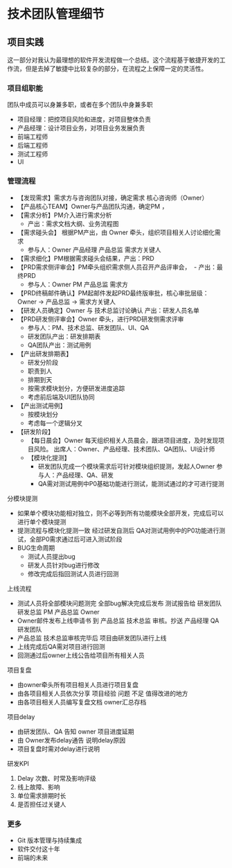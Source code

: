 # 技术团队管理细节

## 项目实践

这一部分对我认为最理想的软件开发流程做一个总结。这个流程基于敏捷开发的工作流，但是去掉了敏捷中比较复杂的部分，在流程之上保障一定的灵活性。

### 项目组职能

团队中成员可以身兼多职，或者在多个团队中身兼多职

* 项目经理：把控项目风险和进度，对项目整体负责
* 产品经理：设计项目业务，对项目业务发展负责
* 前端工程师
* 后端工程师
* 测试工程师
* UI

### 管理流程

* 【发现需求】需求方与咨询团队对接，确定需求 核心咨询师（Owner）
* 【产品核心TEAM】Owner与产品团队沟通，确定PM ，
* 【需求分析】PM介入进行需求分析 
  * 产出：需求文档大纲、业务流程图
* 【需求碰头会】 根据PM产出，由 Owner 牵头，组织项目相关人讨论细化需求
  * 参与人：Owner 产品经理 产品总监 需求方关键人
* 【需求细化】PM根据需求碰头会结果，产出：PRD
* 【PRD需求侧评审会】PM牵头组织需求侧人员召开产品评审会，   - 产出：最终PRD 
  * 参与人：Owner PM 产品总监 需求方
* 【PRD终稿邮件确认】PM起邮件发起PRD最终版审批，核心审批层级： Owner -&gt; 产品总监 -&gt; 需求方关键人
* 【研发人员确定】Owner 与 技术总监讨论确认 产出：研发人员名单
* 【PRD研发侧评审会】Owner 牵头，进行PRD研发侧需求评审 
  * 参与人：PM、技术总监、研发团队、UI、QA 
  * 研发团队产出：研发排期表 
  * QA团队产出：测试用例
* 【产出研发排期表】
  * 研发分阶段
  * 职责到人
  * 排期到天
  * 按需求模块划分，方便研发进度追踪
  * 考虑前后端及UI团队协同
* 【产出测试用例】
  * 按模块划分
  * 考虑每一个逻辑分叉
* 【研发阶段】
  * 【每日晨会】Owner 每天组织相关人员晨会，跟进项目进度，及时发现项目风险。 出席人：Owner、产品经理、技术团队、QA团队、UI设计师
  * 【模块化提测】
    * 研发团队完成一个模块需求后可针对模块组织提测，发起人Owner 参与人：产品经理、QA、研发
    * QA需对测试用例中P0基础功能进行测试，能测试通过的才可进行提测

分模块提测

* 如果单个模块功能相对独立，则不必等到所有功能模块全部开发，完成后可以进行单个模块提测
* 提测流程与模块化提测一致 经过研发自测后 QA对测试用例中的P0功能进行测试，全部P0需求通过后可进入测试阶段
* BUG生命周期
  * 测试人员提出bug
  * 研发人员针对bug进行修改
  * 修改完成后指回测试人员进行回测

上线流程

* 测试人员将全部模块问题测完 全部bug解决完成后发布 测试报告给 研发团队 研发总监 PM 产品总监 Owner
* Owner邮件发布上线申请书 到 产品总监 技术总监 审核。抄送 产品经理 QA 研发团队
* 产品总监 技术总监审核完毕后 项目由研发团队进行上线
* 上线完成后QA需对项目进行回测
* 回测通过后owner上线公告给项目所有相关人员

项目复盘

* 由owner牵头所有项目相关人员进行项目复盘
* 由各项目相关人员依次分享 项目经验 问题 不足 值得改进的地方
* 由各项目相关人员编写复盘文档 owner汇总存档

项目delay

* 由研发团队、QA 告知 owner 项目进度延期
* 由 Owner发布delay通告 说明delay原因
* 项目复盘时需对delay进行说明

研发KPI

1. Delay 次数、时常及影响评级
2. 线上故障、影响
3. 单位需求排期时长
4. 是否担任过关键人

### 更多

* Git 版本管理与持续集成
* 软件交付这十年
* 前端的未来

